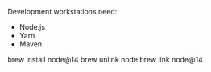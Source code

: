 Development workstations need:

- Node.js
- Yarn
- Maven

brew install node@14
brew unlink node
brew link node@14
